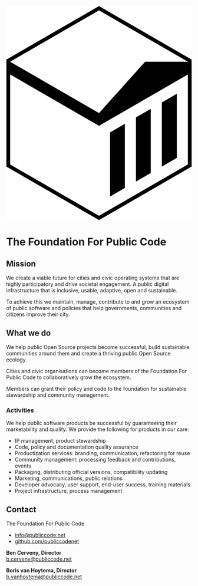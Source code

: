 <img src="brand-assets/logo.svg">

# The Foundation For Public Code

## Mission

We create a viable future for cities and civic operating systems that are highly participatory and drive societal engagement. A public digital infrastructure that is inclusive, usable, adaptive, open and sustainable.

To achieve this we maintain, manage, contribute to and grow an ecosystem of public software and policies that help governments, communities and citizens improve their city.

## What we do

We help public Open Source projects become successful, build sustainable communities around them and create a thriving public Open Source ecology.

Cities and civic organisations can become members of the Foundation For Public Code to collaboratively grow the ecosystem.

Members can grant their policy and code to the foundation for sustainable stewardship and community management.

### Activities

We help public software products be successful by guaranteeing their marketability and quality. We provide the following for products in our care:

* IP management, product stewardship
* Code, policy and documentation quality assurance
* Productization services: branding, communication, refactoring for reuse
* Community management: processing feedback and contributions, events
* Packaging, distributing official versions, compatibility updating
* Marketing, communications, public relations
* Developer advocacy, user support, end-user success, training materials
* Project infrastructure, process management

## Contact

The Foundation For Public Code

* [info@publiccode.net](mailto:info@publiccode.net)
* [github.com/publiccodenet](https://github.com/publiccodenet)

**Ben Cerveny, Director**  
[b.cerveny@publiccode.net](mailto:b.cerveny@publiccode.net)

**Boris van Hoytema, Director**  
[b.vanhoytema@publiccode.net](mailto:b.vanhoytema@publiccode.net)